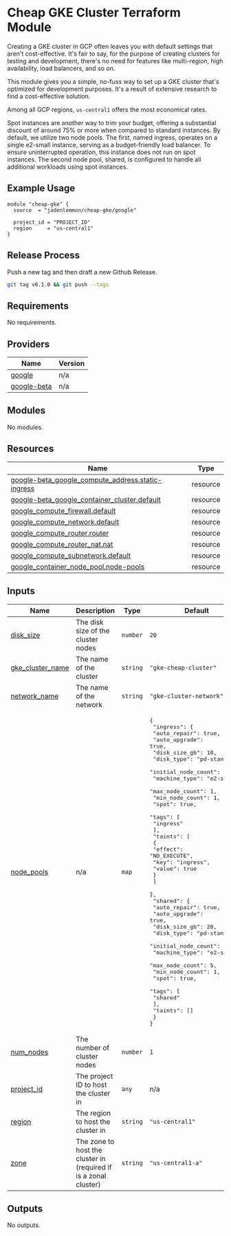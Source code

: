 # Cheap GKE Cluster Terraform Module

Creating a GKE cluster in GCP often leaves you with default settings that aren't cost-effective. It's fair to say, for the purpose of creating clusters for testing and development, there's no need for features like multi-region, high availability, load balancers, and so on.

This module gives you a simple, no-fuss way to set up a GKE cluster that's optimized for development purposes. It's a result of extensive research to find a cost-effective solution.

Among all GCP regions, `us-central1` offers the most economical rates.

Spot instances are another way to trim your budget, offering a substantial discount of around 75% or more when compared to standard instances. By default, we utilize two node pools. The first, named ingress, operates on a single e2-small instance, serving as a budget-friendly load balancer. To ensure uninterrupted operation, this instance does not run on spot instances. The second node pool, shared, is configured to handle all additional workloads using spot instances.

## Example Usage

```
module "cheap-gke" {
  source  = "jadenlemmon/cheap-gke/google"

  project_id = "PROJECT_ID"
  region     = "us-central1"
}
```

## Release Process

Push a new tag and then draft a new Github Release.

```sh
git tag v0.1.0 && git push --tags
```

<!-- BEGIN_TF_DOCS -->

## Requirements

No requirements.

## Providers

| Name                                                                     | Version |
| ------------------------------------------------------------------------ | ------- |
| <a name="provider_google"></a> [google](#provider_google)                | n/a     |
| <a name="provider_google-beta"></a> [google-beta](#provider_google-beta) | n/a     |

## Modules

No modules.

## Resources

| Name                                                                                                                                                            | Type     |
| --------------------------------------------------------------------------------------------------------------------------------------------------------------- | -------- |
| [google-beta_google_compute_address.static-ingress](https://registry.terraform.io/providers/hashicorp/google-beta/latest/docs/resources/google_compute_address) | resource |
| [google-beta_google_container_cluster.default](https://registry.terraform.io/providers/hashicorp/google-beta/latest/docs/resources/google_container_cluster)    | resource |
| [google_compute_firewall.default](https://registry.terraform.io/providers/hashicorp/google/latest/docs/resources/compute_firewall)                              | resource |
| [google_compute_network.default](https://registry.terraform.io/providers/hashicorp/google/latest/docs/resources/compute_network)                                | resource |
| [google_compute_router.router](https://registry.terraform.io/providers/hashicorp/google/latest/docs/resources/compute_router)                                   | resource |
| [google_compute_router_nat.nat](https://registry.terraform.io/providers/hashicorp/google/latest/docs/resources/compute_router_nat)                              | resource |
| [google_compute_subnetwork.default](https://registry.terraform.io/providers/hashicorp/google/latest/docs/resources/compute_subnetwork)                          | resource |
| [google_container_node_pool.node-pools](https://registry.terraform.io/providers/hashicorp/google/latest/docs/resources/container_node_pool)                     | resource |

## Inputs

| Name                                                                              | Description                                                      | Type     | Default                                                                                                                                                                                                                                                                                                                                                                                                                                                                                                                                                                                                                                                                                                                                             | Required |
| --------------------------------------------------------------------------------- | ---------------------------------------------------------------- | -------- | --------------------------------------------------------------------------------------------------------------------------------------------------------------------------------------------------------------------------------------------------------------------------------------------------------------------------------------------------------------------------------------------------------------------------------------------------------------------------------------------------------------------------------------------------------------------------------------------------------------------------------------------------------------------------------------------------------------------------------------------------- | :------: |
| <a name="input_disk_size"></a> [disk_size](#input_disk_size)                      | The disk size of the cluster nodes                               | `number` | `20`                                                                                                                                                                                                                                                                                                                                                                                                                                                                                                                                                                                                                                                                                                                                                |    no    |
| <a name="input_gke_cluster_name"></a> [gke_cluster_name](#input_gke_cluster_name) | The name of the cluster                                          | `string` | `"gke-cheap-cluster"`                                                                                                                                                                                                                                                                                                                                                                                                                                                                                                                                                                                                                                                                                                                               |    no    |
| <a name="input_network_name"></a> [network_name](#input_network_name)             | The name of the network                                          | `string` | `"gke-cluster-network"`                                                                                                                                                                                                                                                                                                                                                                                                                                                                                                                                                                                                                                                                                                                             |    no    |
| <a name="input_node_pools"></a> [node_pools](#input_node_pools)                   | n/a                                                              | `map`    | <pre>{<br> "ingress": {<br> "auto_repair": true,<br> "auto_upgrade": true,<br> "disk_size_gb": 10,<br> "disk_type": "pd-standard",<br> "initial_node_count": 1,<br> "machine_type": "e2-small",<br> "max_node_count": 1,<br> "min_node_count": 1,<br> "spot": true,<br> "tags": [<br> "ingress"<br> ],<br> "taints": [<br> {<br> "effect": "NO_EXECUTE",<br> "key": "ingress",<br> "value": true<br> }<br> ]<br> },<br> "shared": {<br> "auto_repair": true,<br> "auto_upgrade": true,<br> "disk_size_gb": 20,<br> "disk_type": "pd-standard",<br> "initial_node_count": 1,<br> "machine_type": "e2-small",<br> "max_node_count": 5,<br> "min_node_count": 1,<br> "spot": true,<br> "tags": [<br> "shared"<br> ],<br> "taints": []<br> }<br>}</pre> |    no    |
| <a name="input_num_nodes"></a> [num_nodes](#input_num_nodes)                      | The number of cluster nodes                                      | `number` | `1`                                                                                                                                                                                                                                                                                                                                                                                                                                                                                                                                                                                                                                                                                                                                                 |    no    |
| <a name="input_project_id"></a> [project_id](#input_project_id)                   | The project ID to host the cluster in                            | `any`    | n/a                                                                                                                                                                                                                                                                                                                                                                                                                                                                                                                                                                                                                                                                                                                                                 |   yes    |
| <a name="input_region"></a> [region](#input_region)                               | The region to host the cluster in                                | `string` | `"us-central1"`                                                                                                                                                                                                                                                                                                                                                                                                                                                                                                                                                                                                                                                                                                                                     |    no    |
| <a name="input_zone"></a> [zone](#input_zone)                                     | The zone to host the cluster in (required if is a zonal cluster) | `string` | `"us-central1-a"`                                                                                                                                                                                                                                                                                                                                                                                                                                                                                                                                                                                                                                                                                                                                   |    no    |

## Outputs

No outputs.

<!-- END_TF_DOCS -->
